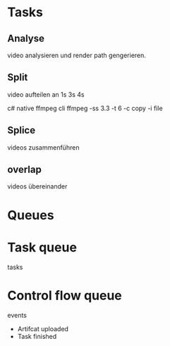 # Tasks

## Analyse
video analysieren und render path gengerieren.

## Split
video aufteilen an 1s 3s 4s 

c# native ffmpeg 
cli
ffmpeg -ss 3.3 -t 6 -c copy -i file 

## Splice
videos zusammenführen

## overlap
videos übereinander

# Queues

# Task queue
tasks

# Control flow queue
events
  - Artifcat uploaded
  - Task finished
  


